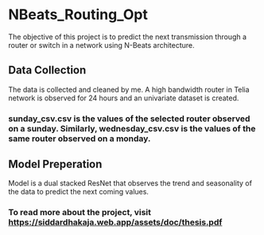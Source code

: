 # NBeats_Routing_Opt

The objective of this project is to predict the next transmission through a router or switch in a network using N-Beats architecture.

## Data Collection
The data is collected and cleaned by me. A high bandwidth router in Telia network is observed for 24 hours and an univariate dataset is created. 

### sunday_csv.csv is the values of the selected router observed on a sunday. Similarly, wednesday_csv.csv is the values of the same router observed on a monday.

## Model Preperation

Model is a dual stacked ResNet that observes the trend and seasonality of the data to predict the next coming values.

### To read more about the project, visit https://siddardhakaja.web.app/assets/doc/thesis.pdf
